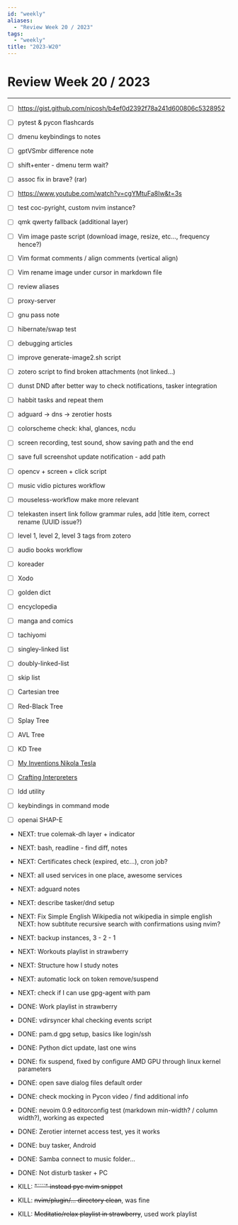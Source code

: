 ```yaml
---
id: "weekly"
aliases:
  - "Review Week 20 / 2023"
tags:
  - "weekly"
title: "2023-W20"
---
```


# Review Week 20 / 2023

---

- [ ] https://gist.github.com/nicosh/b4ef0d2392f78a241d600806c5328952
- [ ] pytest & pycon flashcards

- [ ] dmenu keybindings to notes
- [ ] gptVSmbr difference note
- [ ] shift+enter - dmenu term wait?
- [ ] assoc fix in brave? (rar)
- [ ] https://www.youtube.com/watch?v=cgYMtuFa8Iw&t=3s
- [ ] test coc-pyright, custom nvim instance?
- [ ] qmk qwerty fallback (additional layer)
- [ ] Vim image paste script (download image, resize, etc..., frequency hence?)
- [ ] Vim format comments / align comments (vertical align)
- [ ] Vim rename image under cursor in markdown file
- [ ] review aliases
- [ ] proxy-server
- [ ] gnu pass note
- [ ] hibernate/swap test
- [ ] debugging articles
- [ ] improve generate-image2.sh script

- [ ] zotero script to find broken attachments (not linked...)
- [ ] dunst DND after better way to check notifications, tasker integration
- [ ] habbit tasks and repeat them
- [ ] adguard -> dns -> zerotier hosts
- [ ] colorscheme check: khal, glances, ncdu

- [ ] screen recording, test sound, show saving path and the end
- [ ] save full screenshot update notification - add path
- [ ] opencv + screen + click script
- [ ] music vidio pictures workflow
- [ ] mouseless-workflow make more relevant
- [ ] telekasten insert link follow grammar rules, add |title item, correct
      rename (UUID issue?)
- [ ] level 1, level 2, level 3 tags from zotero
- [ ] audio books workflow

- [ ] koreader
- [ ] Xodo
- [ ] golden dict
- [ ] encyclopedia
- [ ] manga and comics
- [ ] tachiyomi

- [ ] singley-linked list
- [ ] doubly-linked-list
- [ ] skip list
- [ ] Cartesian tree
- [ ] Red-Black Tree
- [ ] Splay Tree
- [ ] AVL Tree
- [ ] KD Tree

- [ ] [My Inventions Nikola Tesla](https://archive.org/details/MyInventionsNikolaTesla/page/n29/mode/2up)
- [ ] [Crafting Interpreters](http://craftinginterpreters.com/)
- [ ] ldd utility
- [ ] keybindings in command mode
- [ ] openai SHAP-E

- NEXT: true colemak-dh layer + indicator

- NEXT: bash, readline - find diff, notes

- NEXT: Certificates check (expired, etc...), cron job?

- NEXT: all used services in one place, awesome services

- NEXT: adguard notes


- NEXT: describe tasker/dnd setup
- NEXT: Fix Simple English Wikipedia not wikipedia in simple english
  NEXT: how subtitute recursive search with confirmations using nvim?
- NEXT: backup instances, 3 - 2 - 1
- NEXT: Workouts playlist in strawberry
- NEXT: Structure how I study notes
- NEXT: automatic lock on token remove/suspend
- NEXT: check if I can use gpg-agent with pam

- DONE: Work playlist in strawberry
- DONE: vdirsyncer khal checking events script
- DONE: pam.d gpg setup, basics like login/ssh
- DONE: Python dict update, last one wins
- DONE: fix suspend, fixed by configure AMD GPU through linux kernel parameters
- DONE: open save dialog files default order
- DONE: check mocking in Pycon video / find additional info
- DONE: nevoim 0.9 editorconfig test (markdown min-width? / column width?), working as expected
- DONE: Zerotier internet access test, yes it works
- DONE: buy tasker, Android
- DONE: Samba connect to music folder...
- DONE: Not disturb tasker + PC

- KILL: ~~"````" instead pyc nvim snippet~~
- KILL: ~~nvim/plugin/... directory clean~~, was fine
- KILL: ~~Meditatio/relax playlist in strawberry~~, used work playlist
